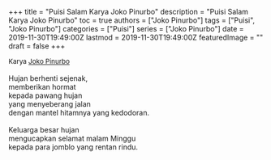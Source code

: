 +++
title = "Puisi Salam Karya Joko Pinurbo"
description = "Puisi Salam Karya Joko Pinurbo"
toc = true
authors = ["Joko Pinurbo"]
tags = ["Puisi", "Joko Pinurbo"]
categories = ["Puisi"]
series = ["Joko Pinurbo"]
date = 2019-11-30T19:49:00Z
lastmod = 2019-11-30T19:49:00Z
featuredImage = ""
draft = false
+++

<div style="text-align: justify;">
<div style="font-size: small;">Karya <a href="/authors/joko-pinurbo/" target="_blank">Joko Pinurbo</a></div><br />
Hujan berhenti sejenak,<br />memberikan hormat<br />kepada pawang hujan<br />yang menyeberang jalan<br />dengan mantel hitamnya yang kedodoran.<br /><br />Keluarga besar hujan<br />mengucapkan selamat malam Minggu<br />kepada para jomblo yang rentan rindu.</div>
